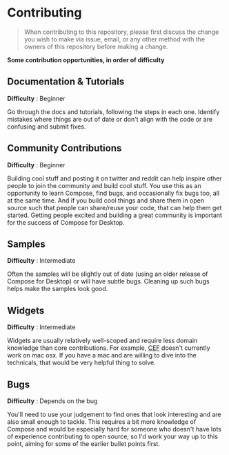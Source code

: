 # Contributing 

> When contributing to this repository, please first discuss the change you wish to make via issue,
email, or any other method with the owners of this repository before making a change. 

**Some contribution opportunities, in order of difficulty**

## Documentation & Tutorials 

**Difficulty** : Beginner

Go through the docs and tutorials, following the steps in each one. Identify mistakes where things are out of date or don't align with the code or are confusing and submit fixes.


## Community Contributions

**Difficulty** : Beginner

Building cool stuff and posting it on twitter and reddit can help inspire other people to join the community and build cool stuff. You use this as an opportunity to learn Compose, find bugs, and occasionally fix bugs too, all at the same time.  And if you build cool things and share them in open source such that people can share/reuse your code, that can help them get started. Getting people excited and building a great community is important for the success of Compose for Desktop.

## Samples

**Difficulty** : Intermediate

 Often the samples will be slightly out of date (using an older release of Compose for Desktop) or will have subtle bugs. Cleaning up such bugs helps make the samples look good.


## Widgets

**Difficulty** : Intermediate

Widgets are usually relatively well-scoped and require less domain knowledge than core contributions.  For example, [CEF](https://github.com/JetBrains/compose-jb/tree/master/cef) doesn't currently work on mac osx.  If you have a mac and are willing to dive into the technicals, that would be very helpful thing to solve.

## Bugs

**Difficulty** : Depends on the bug

You'll need to use your judgement to find ones that look interesting and are also small enough to tackle.  This requires a bit more knowledge of Compose and would be especially hard for someone who doesn't have lots of experience contributing to open source, so I'd work your way up to this point, aiming for some of the earlier bullet points first.